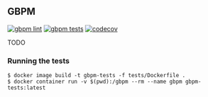## GBPM

[![gbpm lint](https://github.com/carvalhudo/gbpm/workflows/lint/badge.svg)](https://github.com/carvalhudo/gbpm/actions?query=workflow%3Alint)
[![gbpm tests](https://github.com/carvalhudo/gbpm/workflows/tests/badge.svg)](https://github.com/carvalhudo/gbpm/actions?query=workflow%3Atests)
[![codecov](https://codecov.io/gh/carvalhudo/gbpm/branch/master/graph/badge.svg)](https://codecov.io/gh/carvalhudo/gbpm)

TODO

### Running the tests

```
$ docker image build -t gbpm-tests -f tests/Dockerfile .
$ docker container run -v $(pwd):/gbpm --rm --name gbpm gbpm-tests:latest
```
